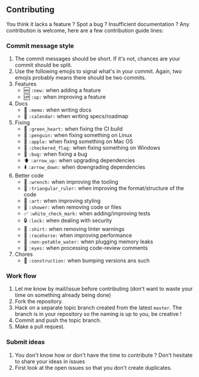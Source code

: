 ## Contributing

You think it lacks a feature ? Spot a bug ? Insufficient documentation ?
Any contribution is welcome, here are a few contribution guide lines:

### Commit message style

1. The commit messages should be short. If it's not, chances are your commit should be split.
1. Use the following emojis to signal what's in your commit. Again, two emojis probably means there should be two commits.
  1. Features
      - :new: `:new:` when adding a feature
      - :up: `:up:` when improving a feature
  1. Docs
      - :memo: `:memo:` when writing docs
      - :calendar: `:calendar:` when writing specs/roadmap
  1. Fixing
      - :green_heart: `:green_heart:` when fixing the CI build
      - :penguin: `:penguin:` when fixing something on Linux
      - :apple: `:apple:` when fixing something on Mac OS
      - :checkered_flag: `:checkered_flag:` when fixing something on Windows
      - :bug: `:bug:` when fixing a bug
      - :arrow_up: `:arrow_up:` when upgrading dependencies
      - :arrow_down: `:arrow_down:` when downgrading dependencies
  1. Better code
      - :wrench: `:wrench:` when improving the tooling
      - :triangular_ruler: `:triangular_ruler:` when improving the format/structure of the code
      - :art: `:art:` when improving styling
      - :shower: `:shower:` when removing code or files
      - :white_check_mark: `:white_check_mark:` when adding/improving tests
      - :lock: `:lock:` when dealing with security
      - :shirt: `:shirt:` when removing linter warnings
      - :racehorse: `:racehorse:` when improving performance
      - :non-potable_water: `:non-potable_water:` when plugging memory leaks
      - :eyes: `:eyes:` when processing code-review comments
  1. Chores
      - :construction: `:construction:` when bumping versions ans such

### Work flow

1. Let me know by mail/issue before contributing (don't want to waste your time on something already being done)
1. Fork the repository.
1. Hack on a separate topic branch created from the latest `master`. The branch is in your repository so the naming is up to you, be creative !
1. Commit and push the topic branch.
1. Make a pull request.

### Submit ideas

1. You don't know how or don't have the time to contribute ? Don't hesitate to share your ideas in issues
1. First look at the open issues so that you don't create duplicates.
